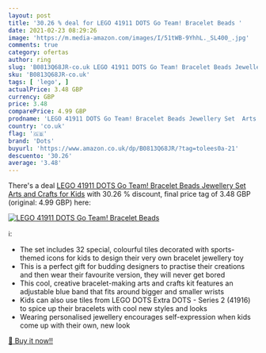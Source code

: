 ```yaml
---
layout: post
title: '30.26 % deal for LEGO 41911 DOTS Go Team! Bracelet Beads '
date: 2021-02-23 08:29:26
image: 'https://m.media-amazon.com/images/I/51tWB-9YhhL._SL400_.jpg'
comments: true
category: ofertas
author: ring
slug: 'B0813Q68JR-co.uk LEGO 41911 DOTS Go Team! Bracelet Beads Jewellery Set...'
sku: 'B0813Q68JR-co.uk'
tags: [ 'lego', ]
actualPrice: 3.48 GBP
currency: GBP
price: 3.48
comparePrice: 4.99 GBP
prodname: 'LEGO 41911 DOTS Go Team! Bracelet Beads Jewellery Set  Arts and Crafts for Kids'
country: 'co.uk'
flag: '🇬🇧'
brand: 'Dots'
buyurl: 'https://www.amazon.co.uk/dp/B0813Q68JR/?tag=tolees0a-21'
descuento: '30.26'
average: '3.48'
---
```


There's a deal [LEGO 41911 DOTS Go Team! Bracelet Beads Jewellery Set  Arts and Crafts for Kids](https://www.amazon.co.uk/dp/B0813Q68JR/?tag=tolees0a-21)  with  30.26 % discount, final price tag of  3.48 GBP (original: 4.99 GBP) here:

[![LEGO 41911 DOTS Go Team! Bracelet Beads ](https://m.media-amazon.com/images/I/51tWB-9YhhL._SL400_.jpg)](https://www.amazon.co.uk/dp/B0813Q68JR/?tag=tolees0a-21)

ℹ️:

- The set includes 32 special, colourful tiles decorated with sports-themed icons for kids to design their very own bracelet jewellery toy
- This is a perfect gift for budding designers to practise their creations and then wear their favourite version, they will never get bored
- This cool, creative bracelet-making arts and crafts kit features an adjustable blue band that fits around bigger and smaller wrists
- Kids can also use tiles from LEGO DOTS Extra DOTS - Series 2 (41916) to spice up their bracelets with cool new styles and looks
- Wearing personalised jewellery encourages self-expression when kids come up with their own, new look

[🛒 Buy it now!!](https://www.amazon.co.uk/dp/B0813Q68JR/?tag=tolees0a-21)
